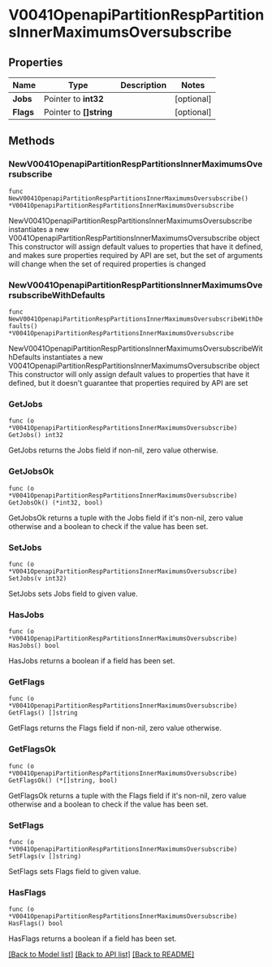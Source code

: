 # V0041OpenapiPartitionRespPartitionsInnerMaximumsOversubscribe

## Properties

Name | Type | Description | Notes
------------ | ------------- | ------------- | -------------
**Jobs** | Pointer to **int32** |  | [optional] 
**Flags** | Pointer to **[]string** |  | [optional] 

## Methods

### NewV0041OpenapiPartitionRespPartitionsInnerMaximumsOversubscribe

`func NewV0041OpenapiPartitionRespPartitionsInnerMaximumsOversubscribe() *V0041OpenapiPartitionRespPartitionsInnerMaximumsOversubscribe`

NewV0041OpenapiPartitionRespPartitionsInnerMaximumsOversubscribe instantiates a new V0041OpenapiPartitionRespPartitionsInnerMaximumsOversubscribe object
This constructor will assign default values to properties that have it defined,
and makes sure properties required by API are set, but the set of arguments
will change when the set of required properties is changed

### NewV0041OpenapiPartitionRespPartitionsInnerMaximumsOversubscribeWithDefaults

`func NewV0041OpenapiPartitionRespPartitionsInnerMaximumsOversubscribeWithDefaults() *V0041OpenapiPartitionRespPartitionsInnerMaximumsOversubscribe`

NewV0041OpenapiPartitionRespPartitionsInnerMaximumsOversubscribeWithDefaults instantiates a new V0041OpenapiPartitionRespPartitionsInnerMaximumsOversubscribe object
This constructor will only assign default values to properties that have it defined,
but it doesn't guarantee that properties required by API are set

### GetJobs

`func (o *V0041OpenapiPartitionRespPartitionsInnerMaximumsOversubscribe) GetJobs() int32`

GetJobs returns the Jobs field if non-nil, zero value otherwise.

### GetJobsOk

`func (o *V0041OpenapiPartitionRespPartitionsInnerMaximumsOversubscribe) GetJobsOk() (*int32, bool)`

GetJobsOk returns a tuple with the Jobs field if it's non-nil, zero value otherwise
and a boolean to check if the value has been set.

### SetJobs

`func (o *V0041OpenapiPartitionRespPartitionsInnerMaximumsOversubscribe) SetJobs(v int32)`

SetJobs sets Jobs field to given value.

### HasJobs

`func (o *V0041OpenapiPartitionRespPartitionsInnerMaximumsOversubscribe) HasJobs() bool`

HasJobs returns a boolean if a field has been set.

### GetFlags

`func (o *V0041OpenapiPartitionRespPartitionsInnerMaximumsOversubscribe) GetFlags() []string`

GetFlags returns the Flags field if non-nil, zero value otherwise.

### GetFlagsOk

`func (o *V0041OpenapiPartitionRespPartitionsInnerMaximumsOversubscribe) GetFlagsOk() (*[]string, bool)`

GetFlagsOk returns a tuple with the Flags field if it's non-nil, zero value otherwise
and a boolean to check if the value has been set.

### SetFlags

`func (o *V0041OpenapiPartitionRespPartitionsInnerMaximumsOversubscribe) SetFlags(v []string)`

SetFlags sets Flags field to given value.

### HasFlags

`func (o *V0041OpenapiPartitionRespPartitionsInnerMaximumsOversubscribe) HasFlags() bool`

HasFlags returns a boolean if a field has been set.


[[Back to Model list]](../README.md#documentation-for-models) [[Back to API list]](../README.md#documentation-for-api-endpoints) [[Back to README]](../README.md)


